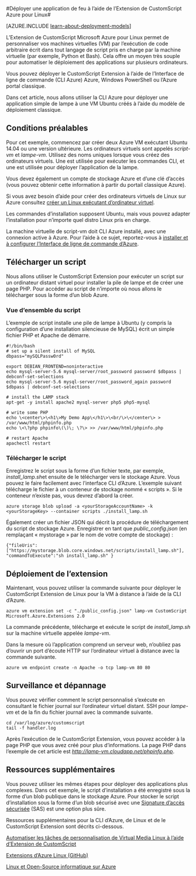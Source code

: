 <properties
    pageTitle="Utilisez l’Extension CustomScript sur un ordinateur virtuel de Linux | Microsoft Azure"
    description="Apprenez à utiliser l’extension CustomScript pour déployer des applications Linux machines virtuelles en fonctionnement dans Azure créé en utilisant le modèle de déploiement classique."
    editor="tysonn"
    manager="timlt"
    documentationCenter=""
    services="virtual-machines-linux"
    authors="gbowerman"
    tags="azure-service-management"/>

<tags
    ms.service="virtual-machines-linux"
    ms.workload="multiple"
    ms.tgt_pltfrm="linux"
    ms.devlang="na"
    ms.topic="article"
    ms.date="09/13/2016"
    ms.author="guybo"/>

#<a name="deploy-a-lamp-app-using-the-azure-customscript-extension-for-linux"></a>Déployer une application de feu à l’aide de l’Extension de CustomScript Azure pour Linux#

[AZURE.INCLUDE [learn-about-deployment-models](../../includes/learn-about-deployment-models-classic-include.md)]


L’Extension de CustomScript Microsoft Azure pour Linux permet de personnaliser vos machines virtuelles (VM) par l’exécution de code arbitraire écrit dans tout langage de script pris en charge par la machine virtuelle (par exemple, Python et Bash). Cela offre un moyen très souple pour automatiser le déploiement des applications sur plusieurs ordinateurs.

Vous pouvez déployer le CustomScript Extension à l’aide de l’Interface de ligne de commande (CLI Azure) Azure, Windows PowerShell ou l’Azure portal classique.

Dans cet article, nous allons utiliser la CLI Azure pour déployer une application simple de lampe à une VM Ubuntu créés à l’aide du modèle de déploiement classique.

## <a name="prerequisites"></a>Conditions préalables

Pour cet exemple, commencez par créer deux Azure VM exécutant Ubuntu 14.04 ou une version ultérieure. Les ordinateurs virtuels sont appelés *script-vm* et *lampe-vm*. Utilisez des noms uniques lorsque vous créez des ordinateurs virtuels. Une est utilisée pour exécuter les commandes CLI, et une est utilisée pour déployer l’application de la lampe.

Vous devez également un compte de stockage Azure et d’une clé d’accès (vous pouvez obtenir cette information à partir du portail classique Azure).

Si vous avez besoin d’aide pour créer des ordinateurs virtuels de Linux sur Azure consultez [créer un Linux exécutant d’ordinateur virtuel](virtual-machines-linux-classic-createportal.md).

Les commandes d’installation supposent Ubuntu, mais vous pouvez adapter l’installation pour n’importe quel distro Linux pris en charge.

La machine virtuelle de script-vm doit CLI Azure installé, avec une connexion active à Azure. Pour l’aide à ce sujet, reportez-vous à [installer et à configurer l’Interface de ligne de commande d’Azure](../xplat-cli-install.md).

## <a name="upload-a-script"></a>Télécharger un script

Nous allons utiliser le CustomScript Extension pour exécuter un script sur un ordinateur distant virtuel pour installer la pile de lampe et de créer une page PHP. Pour accéder au script de n’importe où nous allons le télécharger sous la forme d’un blob Azure.

### <a name="script-overview"></a>Vue d’ensemble du script

L’exemple de script installe une pile de lampe à Ubuntu (y compris la configuration d’une installation silencieuse de MySQL) écrit un simple fichier PHP et Apache de démarre.

    #!/bin/bash
    # set up a silent install of MySQL
    dbpass="mySQLPassw0rd"

    export DEBIAN_FRONTEND=noninteractive
    echo mysql-server-5.6 mysql-server/root_password password $dbpass | debconf-set-selections
    echo mysql-server-5.6 mysql-server/root_password_again password $dbpass | debconf-set-selections

    # install the LAMP stack
    apt-get -y install apache2 mysql-server php5 php5-mysql  

    # write some PHP
    echo \<center\>\<h1\>My Demo App\</h1\>\<br/\>\</center\> > /var/www/html/phpinfo.php
    echo \<\?php phpinfo\(\)\; \?\> >> /var/www/html/phpinfo.php

    # restart Apache
    apachectl restart

### <a name="upload-script"></a>Télécharger le script

Enregistrez le script sous la forme d’un fichier texte, par exemple, *install_lamp.sh*et ensuite de le télécharger vers le stockage Azure. Vous pouvez le faire facilement avec l’interface CLI d’Azure. L’exemple suivant télécharge le fichier à un conteneur de stockage nommé « scripts ». Si le conteneur n’existe pas, vous devrez d’abord la créer.

    azure storage blob upload -a <yourStorageAccountName> -k <yourStorageKey> --container scripts ./install_lamp.sh

Également créer un fichier JSON qui décrit la procédure de téléchargement du script de stockage Azure. Enregistrer en tant que *public_config.json* (en remplaçant « mystorage » par le nom de votre compte de stockage) :

    {"fileUris":["https://mystorage.blob.core.windows.net/scripts/install_lamp.sh"], "commandToExecute":"sh install_lamp.sh" }


## <a name="deploy-the-extension"></a>Déploiement de l’extension

Maintenant, vous pouvez utiliser la commande suivante pour déployer le CustomScript Extension de Linux pour la VM à distance à l’aide de la CLI d’Azure.

    azure vm extension set -c "./public_config.json" lamp-vm CustomScript Microsoft.Azure.Extensions 2.0

La commande précédente, télécharge et exécute le script de *install_lamp.sh* sur la machine virtuelle appelée *lampe-vm*.

Dans la mesure où l’application comprend un serveur web, n’oubliez pas d’ouvrir un port d’écoute HTTP sur l’ordinateur virtuel à distance avec la commande suivante.

    azure vm endpoint create -n Apache -o tcp lamp-vm 80 80

## <a name="monitoring-and-troubleshooting"></a>Surveillance et dépannage

Vous pouvez vérifier comment le script personnalisé s’exécute en consultant le fichier journal sur l’ordinateur virtuel distant. SSH pour *lampe-vm* et de la fin du fichier journal avec la commande suivante.

    cd /var/log/azure/customscript
    tail -f handler.log

Après l’exécution de le CustomScript Extension, vous pouvez accéder à la page PHP que vous avez créé pour plus d’informations. La page PHP dans l’exemple de cet article est *http://lamp-vm.cloudapp.net/phpinfo.php*.

## <a name="additional-resources"></a>Ressources supplémentaires

Vous pouvez utiliser les mêmes étapes pour déployer des applications plus complexes. Dans cet exemple, le script d’installation a été enregistré sous la forme d’un blob publique dans le stockage Azure. Pour stocker le script d’installation sous la forme d’un blob sécurisé avec une [Signature d’accès sécurisée](https://msdn.microsoft.com/library/azure/ee395415.aspx) (SAS) est une option plus sûre.

Ressources supplémentaires pour la CLI d’Azure, de Linux et de le CustomScript Extension sont décrits ci-dessous.

[Automatiser les tâches de personnalisation de Virtual Media Linux à l’aide d’Extension de CustomScript](https://azure.microsoft.com/blog/2014/08/20/automate-linux-vm-customization-tasks-using-customscript-extension/)

[Extensions d’Azure Linux (GitHub)](https://github.com/Azure/azure-linux-extensions)

[Linux et Open-Source informatique sur Azure](virtual-machines-linux-opensource-links.md)
